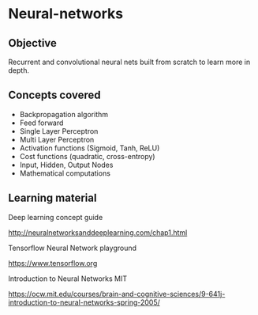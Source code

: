 # Neural-networks
## Objective
Recurrent and convolutional neural nets built from scratch to learn more in depth.

## Concepts covered

- Backpropagation algorithm
- Feed forward
- Single Layer Perceptron
- Multi Layer Perceptron
- Activation functions (Sigmoid, Tanh, ReLU)
- Cost functions (quadratic, cross-entropy)
- Input, Hidden, Output Nodes
- Mathematical computations

## Learning material

Deep learning concept guide

http://neuralnetworksanddeeplearning.com/chap1.html

Tensorflow Neural Network playground

https://www.tensorflow.org

Introduction to Neural Networks MIT

https://ocw.mit.edu/courses/brain-and-cognitive-sciences/9-641j-introduction-to-neural-networks-spring-2005/

